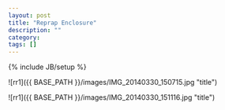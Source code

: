 ```yaml
---
layout: post
title: "Reprap Enclosure"
description: ""
category: 
tags: []
---
```

{% include JB/setup %}

![rr1]({{ BASE_PATH }}/images/IMG_20140330_150715.jpg "title")

![rr1]({{ BASE_PATH }}/images/IMG_20140330_151116.jpg "title")
